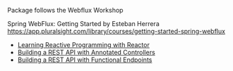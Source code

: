 Package follows the Webflux Workshop

Spring WebFlux: Getting Started by Esteban Herrera
https://app.pluralsight.com/library/courses/getting-started-spring-webflux

* [Learning Reactive Programming with Reactor](project-reactor)
* [Building a REST API with Annotated Controllers](webflux-annotations)
* [Building a REST API with Functional Endpoints](webflux-functional)

